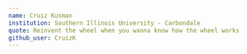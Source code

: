 ```yaml
---
name: Cruiz Kusman
institution: Southern Illinois University - Carbondale
quote: Reinvent the wheel when you wanna know how the wheel works
github_user: CruizK
---
```

